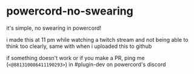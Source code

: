 # powercord-no-swearing
it's simple, no swearing in powercord!

i made this at 11 pm while watching a twitch stream and not being able to think too clearly, same with when i uploaded this to github

if something doesn't work or if you make a PR, ping me (`<@881310086411190293>`) in #plugin-dev on powercord's discord

